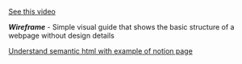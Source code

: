 [See this video](https://youtu.be/zutb5Clb_0Y?si=Wml1YMQONioaiiWr&t=17160)

***Wireframe*** - Simple visual guide that shows the basic structure of a webpage without design details

[Understand semantic html with example of notion page](https://youtu.be/zutb5Clb_0Y?si=hCAniCc_xVtB1FDL&t=17213)